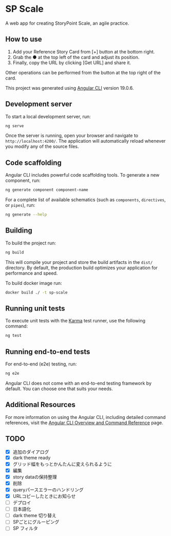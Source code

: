 # SP Scale

A web app for creating StoryPoint Scale, an agile practice.

## How to use

1. Add your Reference Story Card from [+] button at the bottom right.
2. Grab the ● at the top left of the card and adjust its position.
3. Finally, copy the URL by clicking [Get URL] and share it.

Other operations can be performed from the button at the top right of the card.

This project was generated using [Angular CLI](https://github.com/angular/angular-cli) version 19.0.6.

## Development server

To start a local development server, run:

```bash
ng serve
```

Once the server is running, open your browser and navigate to `http://localhost:4200/`. The application will automatically reload whenever you modify any of the source files.

## Code scaffolding

Angular CLI includes powerful code scaffolding tools. To generate a new component, run:

```bash
ng generate component component-name
```

For a complete list of available schematics (such as `components`, `directives`, or `pipes`), run:

```bash
ng generate --help
```

## Building

To build the project run:

```bash
ng build
```

This will compile your project and store the build artifacts in the `dist/` directory. By default, the production build optimizes your application for performance and speed.

To build docker image run:

```bash
docker build ./ -t sp-scale
```

## Running unit tests

To execute unit tests with the [Karma](https://karma-runner.github.io) test runner, use the following command:

```bash
ng test
```

## Running end-to-end tests

For end-to-end (e2e) testing, run:

```bash
ng e2e
```

Angular CLI does not come with an end-to-end testing framework by default. You can choose one that suits your needs.

## Additional Resources

For more information on using the Angular CLI, including detailed command references, visit the [Angular CLI Overview and Command Reference](https://angular.dev/tools/cli) page.

## TODO

- [x] 追加のダイアログ
- [x] dark theme ready
- [x] グリッド幅をもっとかんたんに変えられるように
- [x] 編集
- [x] story dataの保持整理
- [x] 削除
- [x] queryパースエラーのハンドリング
- [x] URLコピーしたときにお知らせ
- [ ] デプロイ
- [ ] 日本語化
- [ ] dark theme 切り替え
- [ ] SPごとにグルーピング
- [ ] SP フィルタ

